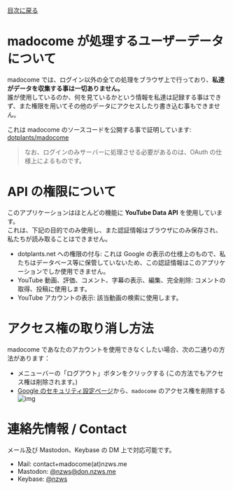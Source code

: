 [目次に戻る](../README.md)

# madocome が処理するユーザーデータについて

madocome では、ログイン以外の全ての処理をブラウザ上で行っており、**私達がデータを収集する事は一切ありません。**  
誰が使用しているのか、何を見ているかという情報を私達は記録する事はできず、また権限を用いてその他のデータにアクセスしたり書き込む事もできません。

これは madocome のソースコードを公開する事で証明しています: [dotplants/madocome](https://github.com/dotplants/madocome)

> なお、ログインのみサーバーに処理させる必要があるのは、OAuth の仕様上によるものです。

# API の権限について

このアプリケーションはほとんどの機能に **YouTube Data API** を使用しています。  
これは、下記の目的でのみ使用し、また認証情報はブラウザにのみ保存され、私たちが読み取ることはできません。

- dotplants.net への権限の付与: これは Google の表示の仕様上のもので、私たちはデータベース等に保管していないため、この認証情報はこのアプリケーションでしか使用できません。
- YouTube 動画、評価、コメント、字幕の表示、編集、完全削除: コメントの取得、投稿に使用します。
- YouTube アカウントの表示: 該当動画の検索に使用します。

# アクセス権の取り消し方法

madocome であなたのアカウントを使用できなくしたい場合、次の二通りの方法があります：

- メニューバーの「ログアウト」ボタンをクリックする (この方法でもアクセス権は削除されます。)
- [Google のセキュリティ設定ページ](https://security.google.com/settings/security/permissions)から、`madocome` のアクセス権を削除する
  ![img](https://i.imgur.com/dQgwfrA.png)

# 連絡先情報 / Contact

メール及び Mastodon、Keybase の DM 上で対応可能です。

- Mail: contact+madocome(at)nzws.me
- Mastodon: [@nzws@don.nzws.me](https://don.nzws.me/@nzws)
- Keybase: [@nzws](https://keybase.io/@nzws)
